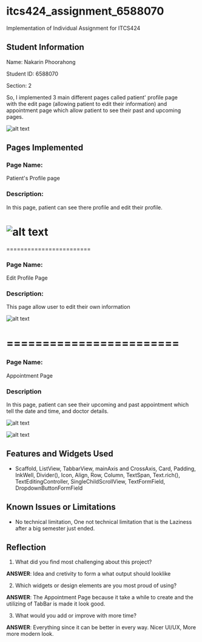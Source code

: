 # itcs424_assignment_6588070

Implementation of Individual Assignment for ITCS424

## Student Information
Name: Nakarin Phoorahong

Student ID: 6588070

Section: 2

So, I implemented 3 main different pages called patient' profile page <br>
with the edit page (allowing patient to edit their information) and appointment page which allow patient to see their past and upcoming pages.

![alt text](image-1.png)

## Pages Implemented
### Page Name:
Patient's Profile page

### **Description:**
In this page, patient can see there profile and edit their profile.

![alt text](image-4.png)
========================
======================== 

### Page Name:
Edit Profile Page

### **Description**:
This page allow user to edit their own information 

![alt text](image-5.png)

========================
======================== 
### **Page Name:**
Appointment Page

### **Description**
In this page, patient can see their upcoming and past appointment which 
tell the date and time, and doctor details.

![alt text](image-2.png)


![alt text](image-3.png)


## Features and Widgets Used
- Scaffold, ListView, TabbarView, mainAxis and CrossAxis, Card, Padding, InkWell, Divider(), Icon, Align, Row, Column, TextSpan, Text.rich(),
TextEditingController, SingleChildScrollView, TextFormField, DropdownButtonFormField

## Known Issues or Limitations
- No technical limitation, One not technical limitation that is the Laziness after a big semester just ended.

## Reflection
1. What did you find most challenging about this project?

**ANSWER**:  Idea and cretivity to form a what output should looklike

2. Which widgets or design elements are you most proud of using?

**ANSWER**:  The Appointment Page because it take a while to create and the utilizing of TabBar is made it look good.

3. What would you add or improve with more time?

**ANSWER**: Everything since it can be better in every way. Nicer UI/UX, More more modern look.